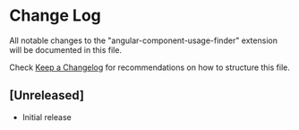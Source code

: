 # Change Log

All notable changes to the "angular-component-usage-finder" extension will be documented in this file.

Check [Keep a Changelog](http://keepachangelog.com/) for recommendations on how to structure this file.

## [Unreleased]

- Initial release